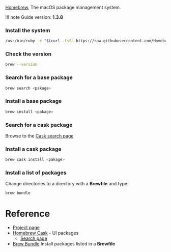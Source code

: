 [Homebrew](https://brew.sh), The macOS package management system.

!!! note
    Guide version: **1.3.8**

### Install the system

```bash
/usr/bin/ruby -e "$(curl -fsSL https://raw.githubusercontent.com/Homebrew/install/master/install)"
```

### Check the version

```bash
brew --version
```

### Search for a base package

```bash
brew search <pakage>
```

### Install a base package

```bash
brew install <pakage>
```

### Search for a cask package

Browse to the [Cask search page](https://caskroom.github.io/search)

### Install a cask package

```bash
brew cask install <pakage>
```

### Install a list of packages

Change directories to a directory with a **Brewfile** and type:

```bash
brew bundle
```

# Reference

- [Project page](https://brew.sh)
- [Homebrew Cask](https://caskroom.github.io) - UI packages
    - [Search page](https://caskroom.github.io/search)
- [Brew Bundle](https://github.com/Homebrew/homebrew-bundle) Install packages listed in a **Brewfile**
